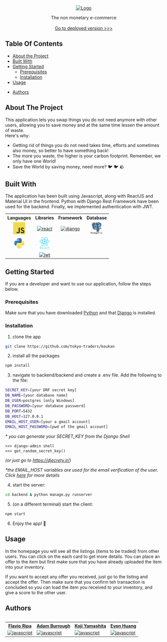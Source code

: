 <br/>
<p align="center">
  <a href="https://github.com/tokyo-traders/koukan">
    <img src="https://user-images.githubusercontent.com/67497636/217703956-9a1c7261-930a-4fd4-a536-388541d7ed85.png" alt="Logo" width="480" height="250">
  </a>

  <p align="center">
    The non monetary e-commerce
    <br/>
<!--     <br/>
    <a href="https://github.com/tokyo-traders/koukan"><strong>Explore the docs »</strong></a>
    <br/> -->
    <br/>
    <a href="https://tokyotraders.onrender.com/">Go to deployed version >>></a>
    
<!--     <a href="https://github.com/ShaanCoding/ReadME-Generator/issues">Report Bug</a>
    .
    <a href="https://github.com/ShaanCoding/ReadME-Generator/issues">Request Feature</a> -->
  </p>
</p>

<!-- ![Downloads](https://img.shields.io/github/downloads/ShaanCoding/ReadME-Generator/total) ![Contributors](https://img.shields.io/github/contributors/ShaanCoding/ReadME-Generator?color=dark-green) ![Issues](https://img.shields.io/github/issues/ShaanCoding/ReadME-Generator) ![License](https://img.shields.io/github/license/ShaanCoding/ReadME-Generator)  -->

## Table Of Contents

* [About the Project](#about-the-project)
* [Built With](#built-with)
* [Getting Started](#getting-started)
  * [Prerequisites](#prerequisites)
  * [Installation](#installation)
* [Usage](#usage)
<!-- * [Roadmap](#roadmap)
* [Contributing](#contributing)
* [License](#license) -->
* [Authors](#authors)
<!-- * [Acknowledgements](#acknowledgements) -->

## About The Project

This application lets you swap things you do not need anymore with other users, allowing you to save money and at the same time lessen the amount of waste.
<br/>
Here's why:

* Getting rid of things you do not need takes time, efforts and sometimes also money, so better to have something back!
* The more you waste, the higher is your carbon footprint. Remember, we only have one World!
* Save the World by saving money, need more? :bird: :bird: :rock:


## Built With

The application has been built using Javascript, along with ReactJS and Material UI in the frontend. Python with Django Rest Framework have been used for the backend.
Finally, we implemented authentication with JWT.
</br>



<table align="center">
  <tr>
    <th>Languages</th>
    <th>Libraries</th>
    <th>Framework</th>
    <th>Database</th>
  </tr>
  <tr>
    <td align="center">
    <a href="https://developer.mozilla.org/en-US/docs/Web/JavaScript" target="_blank" rel="noreferrer"> <img src="https://raw.githubusercontent.com/devicons/devicon/master/icons/javascript/javascript-original.svg" alt="javascript" width="40" height="40"/> </a>
    </td>
    <td align="center">
    <a href="https://https://mui.com//" target="_blank" rel="noreferrer"> 
      <img src="https://user-images.githubusercontent.com/67497636/217686777-1302937e-51e8-4d8b-8905-8796c4911b88.png" alt="react" width="40" height="40"/> </a>
    </td>
    <td align="center">
      <a href="https://www.djangoproject.com/" target="_blank" rel="noreferrer"> <img src="https://cdn.worldvectorlogo.com/logos/django.svg" alt="django" width="40" height="40"/> </a>
    </td>
    <td align="center">
      <a href="https://www.postgresql.org" target="_blank" rel="noreferrer"> <img src="https://raw.githubusercontent.com/devicons/devicon/master/icons/postgresql/postgresql-original-wordmark.svg" alt="postgresql" width="40" height="40"/> </a>
    </td>
  </tr>
  <tr>
    <td align="center">
    <a href="https://www.python.org" target="_blank" rel="noreferrer"><img src="https://raw.githubusercontent.com/devicons/devicon/master/icons/python/python-original.svg" alt="python" width="40" height="40"/> </a>
    </td>
    <td align="center">
      <a href="https://reactjs.org/" target="_blank" rel="noreferrer"> <img src="https://raw.githubusercontent.com/devicons/devicon/master/icons/react/react-original-wordmark.svg" alt="react" width="40" height="40"/> </a>
    </td>
    <td>
    </td>
    <td>
    </td>
    </tr>
    <tr>
    <td>
    </td>
    <td align="center">
    <a href="https://jwt.io/" target="_blank" rel="noreferrer"> <img src="https://user-images.githubusercontent.com/67497636/217804934-d450c024-a02d-4649-bc7d-d606788afe29.png" alt="jwt" width="70" height="40"/> </a>
    </td>
    <td>
    </td>
    <td>
    </td>
  </tr>
<table>

## Getting Started

If you are a developer and want to use our application, follow the steps below.

### Prerequisites

Make sure that you have downloaded [Python](https://www.python.org/downloads/) and that [Django](https://docs.djangoproject.com/en/4.1/howto/windows/) is installed.


### Installation

1. clone the app 
  ```sh 
  git clone https://github.com/tokyo-traders/koukan
  ```
2. install all the packages
```sh
npm install
```
3. navigate to backend/backend and create a .env file. Add the following to the file:
```sh
SECRET_KEY=[your DRF secret key] 
DB_NAME=[your database name]
DB_USER=postgres [only Windows]
DB_PASSWORD=[your database password]
DB_PORT=5432
DB_HOST=127.0.0.1
EMAIL_HOST_USER=[your a gmail account]
EMAIL_HOST_PASSWORD=[pwd of the gmail account]
```
_* you can generate your SECRET_KEY from the Django Shell_
  ```
  >>> django-admin shell
  >>> get_random_secret_key()
  ```
  _(or just go to https://djecrety.ir/)_
  
  _*the EMAIL_HOST variables are used for the email verification of the user. Click [here](https://support.google.com/accounts/answer/185839#zippy=) for more details_
  
  4. start the server:
  ```sh
  cd backend & python manage.py runserver
  ```
  5. (on a different terminal) start the client:
  ```sh
  npm start 
  ```
  
  6. Enjoy the app! 🥳
  
## Usage

  In the homepage you will see all the listings (items to be traded) from other users. You can click on the each card to get more details. You can place an offer to the item but first make sure that you have already uploaded the item into your inventory.

  If you want to accept any offer you received, just go to the listing and accept the offer. Then make sure that you confirm teh  transaction is concluded so you can load the item you received to your inventory, and give a score to the other user.

<!-- ## Roadmap

See the [open issues](https://github.com/ShaanCoding/ReadME-Generator/issues) for a list of proposed features (and known issues).

## Contributing

Contributions are what make the open source community such an amazing place to be learn, inspire, and create. Any contributions you make are **greatly appreciated**.
* If you have suggestions for adding or removing projects, feel free to [open an issue](https://github.com/ShaanCoding/ReadME-Generator/issues/new) to discuss it, or directly create a pull request after you edit the *README.md* file with necessary changes.
* Please make sure you check your spelling and grammar.
* Create individual PR for each suggestion.
* Please also read through the [Code Of Conduct](https://github.com/ShaanCoding/ReadME-Generator/blob/main/CODE_OF_CONDUCT.md) before posting your first idea as well.

### Creating A Pull Request

1. Fork the Project
2. Create your Feature Branch (`git checkout -b feature/AmazingFeature`)
3. Commit your Changes (`git commit -m 'Add some AmazingFeature'`)
4. Push to the Branch (`git push origin feature/AmazingFeature`)
5. Open a Pull Request

## License

Distributed under the MIT License. See [LICENSE](https://github.com/ShaanCoding/ReadME-Generator/blob/main/LICENSE.md) for more information. -->

## Authors
<table align="center">
  <tr>
  <th>
    <a href="https://github.com/rpiflv">Flavio Ripa</a>
  </th>
    <th>
      <a href="https://github.com/Coffiey"> Adam Burrough </a>
  </th>
    <th>
      <a href="https://github.com/Yamaki09"> Koji Yamashita</a>
  </th>
    <th>
      <a href="https://github.com/itsevon"> Evon Huang</a>
  </th>
  </tr>
  <tr>
  <td>
    <a href="https://github.com/rpiflv" target="_blank" rel="noreferrer">
    <img src="https://user-images.githubusercontent.com/67497636/217794799-faf83d7f-9e52-416f-8219-00e1e8cd9fcf.jpeg" alt="javascript" width="150" height="150"/> </a>

  </td>
  <td>
    <a href="https://github.com/Coffiey" target="_blank" rel="noreferrer">
    <img src="https://user-images.githubusercontent.com/67497636/217795795-7a3869b0-6373-4b43-bacf-ed5f08b046ea.jpeg" alt="javascript" width="150" height="150"/> </a>

  </td>
  <td>
    <a href="https://github.com/Yamaki09" target="_blank" rel="noreferrer">
    <img src="https://user-images.githubusercontent.com/67497636/217795891-9fbe0c8e-5223-42c2-b28f-297869f32552.png" alt="javascript" width="150" height="150"/> </a>

  </td>
  <td>
    <a href="https://github.com/itsevon" target="_blank" rel="noreferrer">
    <img src="https://user-images.githubusercontent.com/67497636/217796060-d31d577d-216b-4709-b3c6-ae8a426c191c.jpeg" alt="javascript" width="150" height="150"/> </a>

  </td>
  </tr>
  </table>
